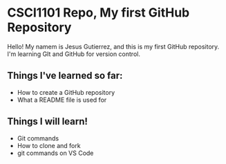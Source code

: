 # CSCI1101 Repo, My first GitHub Repository
Hello! My namem is Jesus Gutierrez, and this is my first GitHub repository.
I'm learning GIt and GitHub for version control.

## Things I've learned so far:
- How to create a GitHub repository
- What a README file is used for

## Things I will learn!
- Git commands
- How to clone and fork
- git commands on VS Code
